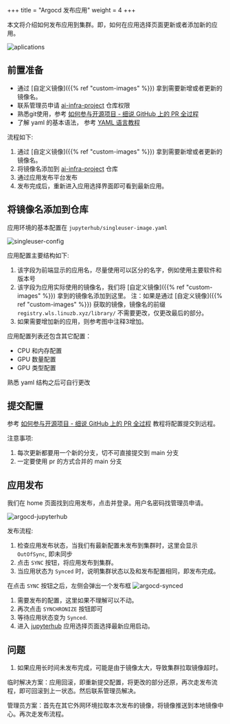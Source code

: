 +++
title = "Argocd 发布应用"
weight = 4
+++

本文将介绍如何发布应用到集群。即，如何在应用选择页面更新或者添加新的应用。

![aplications](/images/select-applications.png)


## 前置准备

- 通过 [自定义镜像]({{% ref "custom-images" %}}) 拿到需要新增或者更新的镜像名。
- 联系管理员申请 [ai-infra-project](https://github.com/linuzb/ai-infra-project) 仓库权限
- 熟悉git使用，参考 [如何参与开源项目 - 细说 GitHub 上的 PR 全过程](https://www.cnblogs.com/daniel-hutao/p/open-a-pr-in-github.html)
- 了解 yaml 的基本语法， 参考 [YAML 语言教程](https://www.ruanyifeng.com/blog/2016/07/yaml.html)

流程如下:

1. 通过 [自定义镜像]({{% ref "custom-images" %}}) 拿到需要新增或者更新的镜像名。
2. 将镜像名添加到 [ai-infra-project](https://github.com/linuzb/ai-infra-project) 仓库
3. 通过应用发布平台发布
4. 发布完成后，重新进入应用选择界面即可看到最新应用。

## 将镜像名添加到仓库

应用环境的基本配置在 `jupyterhub/singleuser-image.yaml`

![singleuser-config](/images/singleuser-config.png)

应用配置主要结构如下:

1. 该字段为前端显示的应用名，尽量使用可以区分的名字，例如使用主要软件和版本号
2. 该字段为应用实际使用的镜像名，我们将 [自定义镜像]({{% ref "custom-images" %}}) 拿到的镜像名添加到这里。 注：如果是通过 [自定义镜像]({{% ref "custom-images" %}}) 获取的镜像，镜像名的前缀 `registry.wls.linuzb.xyz/library/` 不需要更改，仅更改最后的部分。
3. 如果需要增加新的应用，则参考图中注释3增加。

应用配置列表还包含其它配置：

- CPU 和内存配置
- GPU 数量配置
- GPU 类型配置

熟悉 yaml 结构之后可自行更改

## 提交配置

参考 [如何参与开源项目 - 细说 GitHub 上的 PR 全过程](https://www.cnblogs.com/daniel-hutao/p/open-a-pr-in-github.html) 教程将配置提交到远程。

注意事项:

1. 每次更新都要用一个新的分支，切不可直接提交到 main 分支
2. 一定要使用 pr 的方式合并的 main 分支

## 应用发布

我们在 home 页面找到应用发布，点击并登录。用户名密码找管理员申请。

![argocd-jupyterhub](/images/argocd-jupyterhub.png)

发布流程:

1. 检查应用发布状态，当我们有最新配置未发布到集群时，这里会显示 `OutOfSync`, 即未同步
2. 点击 `SYNC` 按钮，将应用发布到集群。
3. 当应用状态为 `Synced` 时，说明集群状态以及和发布配置相同，即发布完成。


在点击 `SYNC` 按钮之后，左侧会弹出一个发布框
![argocd-synced](/images/argocd-jupyterhub-sync.png)

1. 需要发布的配置，这里如果不理解可以不动。
2. 再次点击 `SYNCHRONIZE` 按钮即可
3. 等待应用状态变为 `Synced`.
4. 进入 [jupyterhub](https://hub.lab.linuzb.xyz/) 应用选择页面选择最新应用启动。

## 问题

1. 如果应用长时间未发布完成，可能是由于镜像太大，导致集群拉取镜像超时。

临时解决方案：应用回滚，即重新提交配置，将更改的部分还原，再次走发布流程，即可回滚到上一状态。然后联系管理员解决。

管理员方案：首先在其它外网环境拉取本次发布的镜像，将镜像推送到本地镜像中心。再次走发布流程。